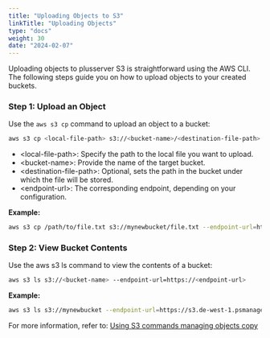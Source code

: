 ```yaml
---
title: "Uploading Objects to S3"
linkTitle: "Uploading Objects"
type: "docs"
weight: 30
date: "2024-02-07"
---
```


Uploading objects to plusserver S3 is straightforward using the AWS CLI. The following steps guide you on how to upload objects to your created buckets.

### Step 1: Upload an Object

Use the `aws s3 cp` command to upload an object to a bucket:

```bash
aws s3 cp <local-file-path> s3://<bucket-name>/<destination-file-path> --endpoint-url=https://<endpoint-url>
```

-   \<local-file-path>: Specify the path to the local file you want to upload.
-   \<bucket-name>: Provide the name of the target bucket.
-   \<destination-file-path>: Optional, sets the path in the bucket under which the file will be stored.
-   \<endpoint-url>: The corresponding endpoint, depending on your configuration.

**Example:**

```bash
aws s3 cp /path/to/file.txt s3://mynewbucket/file.txt --endpoint-url=https://s3.de-west-1.psmanaged.com
```

### Step 2: View Bucket Contents

Use the aws s3 ls command to view the contents of a bucket:

```bash
aws s3 ls s3://<bucket-name> --endpoint-url=https://<endpoint-url>
```

**Example:**

```bash
aws s3 ls s3://mynewbucket --endpoint-url=https://s3.de-west-1.psmanaged.com
```

For more information, refer to: [Using S3 commands managing objects copy](https://docs.aws.amazon.com/cli/latest/userguide/cli-services-s3-commands.html#using-s3-commands-managing-objects-copy)
